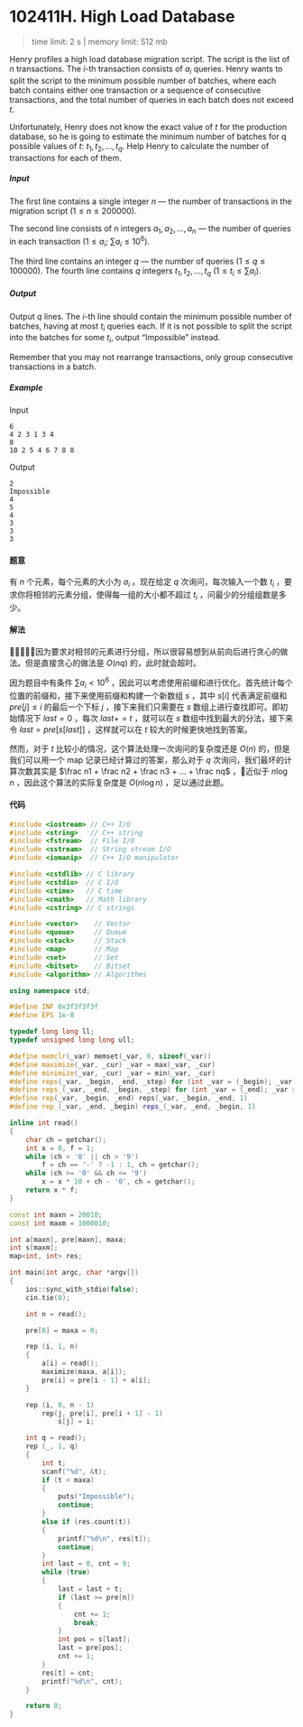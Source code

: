 # 102411H. High Load Database

> time limit: 2 s | memory limit: 512 mb

Henry profiles a high load database migration script. The script is the list of $n$ transactions. The $i$-th transaction consists of $a_i$ queries. Henry wants to split the script to the minimum possible number of batches, where each batch contains either one transaction or a sequence of consecutive transactions, and the total number of queries in each batch does not exceed $t$.

Unfortunately, Henry does not know the exact value of $t$ for the production database, so he is going to estimate the minimum number of batches for q possible values of $t$: $t_1, t_2, ..., t_q$. Help Henry to calculate the number of transactions for each of them.

##### Input

The first line contains a single integer $n$ — the number of transactions in the migration script ($1 \leq n \leq 200000$).

The second line consists of n integers $a_1, a_2, ... , a_n$ — the number of queries in each transaction ($1 \leq a_i$; $\sum a_i \leq 10^6$).

The third line contains an integer $q$ — the number of queries ($1 \leq q \leq 100000$). The fourth line contains $q$ integers $t_1, t_2, ..., t_q$ ($1 \leq t_i \leq \sum a_i$).

##### Output

Output $q$ lines. The $i$-th line should contain the minimum possible number of batches, having at most $t_i$ queries each. If it is not possible to split the script into the batches for some $t_i$, output “Impossible” instead.

Remember that you may not rearrange transactions, only group consecutive transactions in a batch.

##### Example

Input
```text
6
4 2 3 1 3 4
8
10 2 5 4 6 7 8 8
```

Output
```text
2
Impossible
4
5
4
3
3
3
```

#### 题意

有 $n$ 个元素，每个元素的大小为 $a_i$ 。现在给定 $q$ 次询问，每次输入一个数 $t_i$ ，要求你将相邻的元素分组，使得每一组的大小都不超过 $t_i$ ，问最少的分组组数是多少。

#### 解法

因为要求对相邻的元素进行分组，所以很容易想到从前向后进行贪心的做法。但是直接贪心的做法是 $O(nq)$ 的，此时就会超时。

因为题目中有条件 $\sum a_i < 10^6$ ，因此可以考虑使用前缀和进行优化。首先统计每个位置的前缀和，接下来使用前缀和构建一个新数组 $s$ ，其中 $s[i]$ 代表满足前缀和 $pre[j] \leq i$ 的最后一个下标 $j$ ，接下来我们只需要在 $s$ 数组上进行查找即可。即初始情况下 $last = 0$ ，每次 $last += t$ ，就可以在 $s$ 数组中找到最大的分法，接下来令 $last = pre[s[last]]$ ，这样就可以在 $t$ 较大的时候更快地找到答案。

然而，对于 $t$ 比较小的情况，这个算法处理一次询问的复杂度还是 $O(n)$ 的，但是我们可以用一个 map 记录已经计算过的答案，那么对于 $q$ 次询问，我们最坏的计算次数其实是 $\frac n1 + \frac n2 + \frac n3 + ... + \frac nq$ ，近似于 $n \log n$ ，因此这个算法的实际复杂度是 $O(n \log n)$ ，足以通过此题。

#### 代码

```cpp
#include <iostream> // C++ I/O
#include <string>   // C++ string
#include <fstream>  // File I/O
#include <sstream>  // String stream I/O
#include <iomanip>  // C++ I/O manipulator

#include <cstdlib> // C library
#include <cstdio>  // C I/O
#include <ctime>   // C time
#include <cmath>   // Math library
#include <cstring> // C strings

#include <vector>    // Vector
#include <queue>     // Queue
#include <stack>     // Stack
#include <map>       // Map
#include <set>       // Set
#include <bitset>    // Bitset
#include <algorithm> // Algorithms

using namespace std;

#define INF 0x3f3f3f3f
#define EPS 1e-8

typedef long long ll;
typedef unsigned long long ull;

#define memclr(_var) memset(_var, 0, sizeof(_var))
#define maximize(_var, _cur) _var = max(_var, _cur)
#define minimize(_var, _cur) _var = min(_var, _cur)
#define reps(_var, _begin, _end, _step) for (int _var = (_begin); _var <= (_end); _var += (_step))
#define reps_(_var, _end, _begin, _step) for (int _var = (_end); _var >= (_begin); _var -= (_step))
#define rep(_var, _begin, _end) reps(_var, _begin, _end, 1)
#define rep_(_var, _end, _begin) reps_(_var, _end, _begin, 1)

inline int read()
{
    char ch = getchar();
    int x = 0, f = 1;
    while (ch < '0' || ch > '9')
        f = ch == '-' ? -1 : 1, ch = getchar();
    while (ch >= '0' && ch <= '9')
        x = x * 10 + ch - '0', ch = getchar();
    return x * f;
}

const int maxn = 20010;
const int maxm = 1000010;

int a[maxn], pre[maxn], maxa;
int s[maxm];
map<int, int> res;

int main(int argc, char *argv[])
{
    ios::sync_with_stdio(false);
    cin.tie(0);

    int n = read();

    pre[0] = maxa = 0;

    rep (i, 1, n)
    {
        a[i] = read();
        maximize(maxa, a[i]);
        pre[i] = pre[i - 1] + a[i];
    }

    rep (i, 0, n - 1)
        rep(j, pre[i], pre[i + 1] - 1)
            s[j] = i;

    int q = read();
    rep (_, 1, q)
    {
        int t;
        scanf("%d", &t);
        if (t < maxa)
        {
            puts("Impossible");
            continue;
        }
        else if (res.count(t))
        {
            printf("%d\n", res[t]);
            continue;
        }
        int last = 0, cnt = 0;
        while (true)
        {
            last = last + t;
            if (last >= pre[n])
            {
                cnt += 1;
                break;
            }
            int pos = s[last];
            last = pre[pos];
            cnt += 1;
        }
        res[t] = cnt;
        printf("%d\n", cnt);
    }

    return 0;
}
```